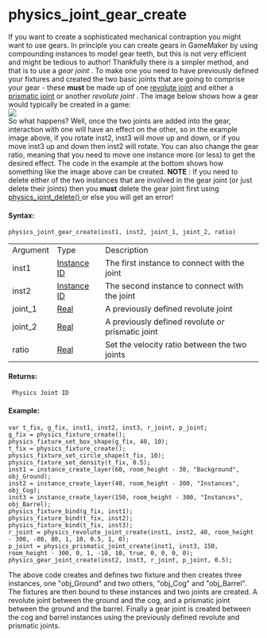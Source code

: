 # physics_joint_gear_create

If you want to create a sophisticated mechanical contraption you might
want to use gears. In principle you can create gears in GameMaker by
using compounding instances to model gear teeth, but this is not very
efficient and might be tedious to author! Thankfully there is a simpler
method, and that is to use a *gear joint* . To make one you need to have
previously defined your fixtures and created the two basic joints that
are going to comprise your gear - these **must** be made up of one
[revolute joint](physics_joint_revolute_create) and either a
[prismatic joint](physics_joint_prismatic_create) or another
*revolute joint* . The image below shows how a gear would typically be
created in a game:  
![](https://gms.magecorn.com/Manual/assets/Images/Scripting_Reference/GML/Reference/Physics/gear_joint_image.png)  
So what happens? Well, once the two joints are added into the gear,
interaction with one will have an effect on the other, so in the example
image above, if you rotate inst2, inst3 will move up and down, or if you
move inst3 up and down then inst2 will rotate. You can also change the
gear ratio, meaning that you need to move one instance more (or less) to
get the desired effect. The code in the example at the bottom shows how
something like the image above can be created. **NOTE** : If you need to
delete either of the two instances that are involved in the gear joint
(or just delete their joints) then you **must** delete the gear joint
first using [ physics_joint_delete() ](physics_joint_delete) or else
you will get an error!

#### Syntax:

``` gml
physics_joint_gear_create(inst1, inst2, joint_1, joint_2, ratio)
```

|          |                                                                                                                       |                                                    |
|----------|-----------------------------------------------------------------------------------------------------------------------|----------------------------------------------------|
| Argument | Type                                                                                                                  | Description                                        |
| inst1    |  [Instance ID](../../../../../GameMaker_Language/GML_Reference/Asset_Management/Instances/Instance_Variables/id)  | The first instance to connect with the joint       |
| inst2    |  [Instance ID](../../../../../GameMaker_Language/GML_Reference/Asset_Management/Instances/Instance_Variables/id)  | The second instance to connect with the joint      |
| joint_1  |  [Real](../../../../../GameMaker_Language/GML_Overview/Data_Types)                                                | A previously defined revolute joint                |
| joint_2  |  [Real](../../../../../GameMaker_Language/GML_Overview/Data_Types)                                                | A previously defined revolute *or* prismatic joint |
| ratio    |  [Real](../../../../../GameMaker_Language/GML_Overview/Data_Types)                                                | Set the velocity ratio between the two joints      |

#### Returns:

``` gml
 Physics Joint ID
```

#### Example:

``` gml
var t_fix, g_fix, inst1, inst2, inst3, r_joint, p_joint;
g_fix = physics_fixture_create();
physics_fixture_set_box_shape(g_fix, 40, 10);
t_fix = physics_fixture_create();
physics_fixture_set_circle_shape(t_fix, 10);
physics_fixture_set_density(t_fix, 0.5);
inst1 = instance_create_layer(60, room_height - 30, "Background", obj_Ground);
inst2 = instance_create_layer(40, room_height - 300, "Instances", obj_Cog);
inst3 = instance_create_layer(150, room_height - 300, "Instances", obj_Barrel);
physics_fixture_bind(g_fix, inst1);
physics_fixture_bind(t_fix, inst2);
physics_fixture_bind(t_fix, inst3);
r_joint = physics_revolute_joint_create(inst1, inst2, 40, room_height - 300, -80, 80, 1, 10, 0.5, 1, 0);
p_joint = physics_prismatic_joint_create(inst1, inst3, 150, room_height - 300, 0, 1, -10, 10, true, 0, 0, 0, 0);
physics_gear_joint_create(inst2, inst3, r_joint, p_joint, 0.5);
```

The above code creates and defines two fixture and then creates three
instances, one "obj_Ground" and two others, "obj_Cog" and "obj_Barrel".
The fixtures are then bound to these instances and two joints are
created. A revolute joint between the ground and the cog, and a
prismatic joint between the ground and the barrel. Finally a gear joint
is created between the cog and barrel instances using the previously
defined revolute and prismatic joints.

